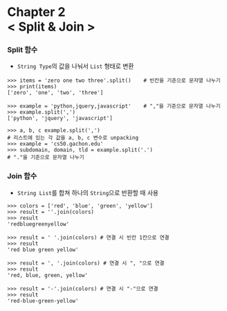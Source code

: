 Chapter 2<br/>
< Split & Join >
=====================


### Split 함수
- `String Type`의 값을 나눠서 `List` 형태로 변환

```
>>> items = 'zero one two three'.split()    # 빈칸을 기준으로 문자열 나누기
>>> print(items)
['zero', 'one', 'two', 'three']

>>> example = 'python,jquery,javascript'    # ","을 기준으로 문자열 나누기
>>> example.split(',')
['python', 'jquery', 'javascript']

>>> a, b, c example.split(',')
# 리스트에 있는 각 값을 a, b, c 변수로 unpacking
>>> example = 'cs50.gachon.edu'
>>> subdomain, domain, tld = example.split('.')
# "."을 기준으로 문자열 나누기
```


### Join 함수
- `String List`를 합쳐 하나의 `String`으로 반환할 때 사용

```
>>> colors = ['red', 'blue', 'green', 'yellow']
>>> result = ''.join(colors)
>>> result
'redbluegreenyellow'

>>> result = ' '.join(colors) # 연결 시 빈칸 1칸으로 연결
>>> result
'red blue green yellow'

>>> result = ', '.join(colors) # 연결 시 ", "으로 연결
>>> result
'red, blue, green, yellow'

>>> result = '-'.join(colors) # 연결 시 "-"으로 연결
>>> result
'red-blue-green-yellow'
```
